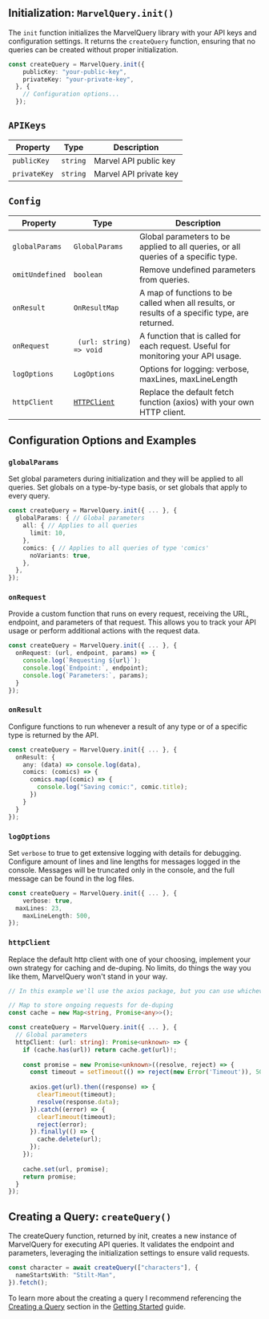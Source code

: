 ## Initialization: `MarvelQuery.init()`

The `init` function initializes the MarvelQuery library with your API keys and configuration settings. It returns the `createQuery` function, ensuring that no queries can be created without proper initialization.

```ts
const createQuery = MarvelQuery.init({
    publicKey: "your-public-key",
    privateKey: "your-private-key",
  }, {
    // Configuration options...
  });
```

## `APIKeys`

| Property     | Type     | Description            |
| ------------ | -------- | ---------------------- |
| `publicKey`  | `string` | Marvel API public key  |
| `privateKey` | `string` | Marvel API private key |

## `Config`

| Property        | Type                           | Description                                                  |
| --------------- | ------------------------------ | ------------------------------------------------------------ |
| `globalParams`  | `GlobalParams`                 | Global parameters to be applied to all queries, or all queries of a specific type. |
| `omitUndefined` | `boolean`                      | Remove undefined parameters from queries.                    |
| `onResult`      | `OnResultMap`                  | A map of functions to be called when all results, or results of a specific type, are returned. |
| `onRequest`     | ` (url: string) => void`       | A function that is called for each request. Useful for monitoring your API usage. |
| `logOptions`    | `LogOptions`                   | Options for logging: verbose, maxLines, maxLineLength        |
| `httpClient`    | [`HTTPClient`](#fetchfunction) | Replace the default fetch function (axios) with your own HTTP client. |

## Configuration Options and Examples

### `globalParams`

Set global parameters during initialization and they will be applied to all queries. Set globals on a type-by-type basis, or set globals that apply to every query.

```ts
const createQuery = MarvelQuery.init({ ... }, {
  globalParams: { // Global parameters
    all: { // Applies to all queries
      limit: 10,
    },
    comics: { // Applies to all queries of type 'comics'
      noVariants: true,
    },
  },
});
```

### `onRequest`

Provide a custom function that runs on every request, receiving the URL, endpoint, and parameters of that request. This allows you to track your API usage or perform additional actions with the request data.

```ts
const createQuery = MarvelQuery.init({ ... }, {
  onRequest: (url, endpoint, params) => {
    console.log(`Requesting ${url}`);
    console.log(`Endpoint:`, endpoint);
    console.log(`Parameters:`, params);
  }
});
```

### `onResult`

Configure functions to run whenever a result of any type or of a specific type is returned by the API.

```ts
const createQuery = MarvelQuery.init({ ... }, {
  onResult: {
    any: (data) => console.log(data),
    comics: (comics) => {
      comics.map((comic) => {
        console.log("Saving comic:", comic.title);
      })
    }
  }
});
```

### `logOptions`

Set `verbose` to true to get extensive logging with details for debugging. Configure amount of lines and line lengths for messages logged in the console. Messages will be truncated only in the console, and the full message can be found in the log files.

```ts
const createQuery = MarvelQuery.init({ ... }, {
	verbose: true,
  maxLines: 23,
	maxLineLength: 500,
});
```

### `httpClient`

Replace the default http client with one of your choosing, implement your own strategy for caching and de-duping. No limits, do things the way you like them, MarvelQuery won't stand in your way.

```ts
// In this example we'll use the axios package, but you can use whichever http client you prefer.

// Map to store ongoing requests for de-duping
const cache = new Map<string, Promise<any>>();

const createQuery = MarvelQuery.init({ ... }, {
  // Global parameters
  httpClient: (url: string): Promise<unknown> => {
    if (cache.has(url)) return cache.get(url)!;
  
    const promise = new Promise<unknown>((resolve, reject) => {
      const timeout = setTimeout(() => reject(new Error('Timeout')), 5000);
  
      axios.get(url).then((response) => {
        clearTimeout(timeout);
        resolve(response.data);
      }).catch((error) => {
        clearTimeout(timeout);
        reject(error);
      }).finally(() => {
        cache.delete(url);
      });
    });
  
    cache.set(url, promise);
    return promise;
  }
});
```

## Creating a Query: `createQuery()`

The createQuery function, returned by init, creates a new instance of MarvelQuery for executing API queries. It validates the endpoint and parameters, leveraging the initialization settings to ensure valid requests.

```ts
const character = await createQuery(["characters"], {
  nameStartsWith: "Stilt-Man",
}).fetch();
```

To learn more about the creating a query I recommend referencing the [Creating a Query](#creatingaquery) section in the [Getting Started](#gettingstarted) guide.